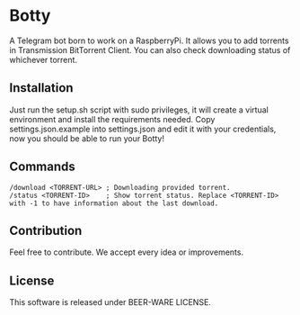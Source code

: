 # Botty

A Telegram bot born to work on a RaspberryPi. 
It allows you to add torrents in Transmission BitTorrent Client. 
You can also check downloading status of whichever torrent. 

## Installation

Just run the setup.sh script with sudo privileges, it will create a virtual environment and install the requirements needed.
Copy settings.json.example into settings.json and edit it with your credentials, now you should be able to run your Botty!

## Commands

```
/download <TORRENT-URL> ; Downloading provided torrent.
/status <TORRENT-ID>    ; Show torrent status. Replace <TORRENT-ID> with -1 to have information about the last download.
```

## Contribution

Feel free to contribute. We accept every idea or improvements.

## License

This software is released under BEER-WARE LICENSE.
